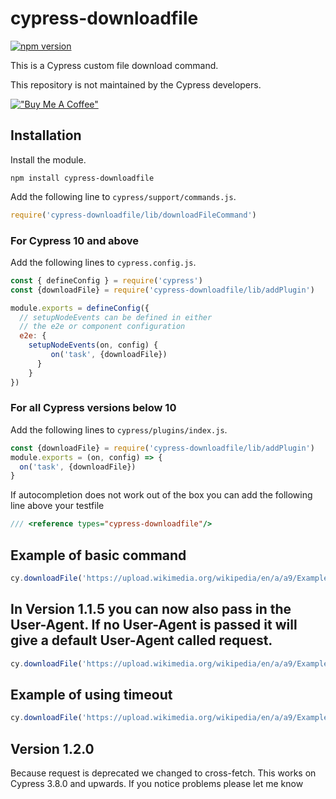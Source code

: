 # cypress-downloadfile

[![npm version](https://badge.fury.io/js/cypress-downloadfile.svg)](https://badge.fury.io/js/cypress-downloadfile)
 
This is a Cypress custom file download command.

This repository is not maintained by the Cypress developers. 

[!["Buy Me A Coffee"](https://www.buymeacoffee.com/assets/img/custom_images/orange_img.png)](https://www.buymeacoffee.com/xav4)

## Installation

Install the module.

```shell
npm install cypress-downloadfile
```

Add the following line to `cypress/support/commands.js`.

```javascript
require('cypress-downloadfile/lib/downloadFileCommand')
```

### For Cypress 10 and above 
Add the following lines to `cypress.config.js`.
```javascript
const { defineConfig } = require('cypress')
const {downloadFile} = require('cypress-downloadfile/lib/addPlugin')

module.exports = defineConfig({
  // setupNodeEvents can be defined in either
  // the e2e or component configuration
  e2e: {
    setupNodeEvents(on, config) {
         on('task', {downloadFile})
      }
    }
})
```

### For all Cypress versions below 10
Add the following lines to `cypress/plugins/index.js`.

```javascript
const {downloadFile} = require('cypress-downloadfile/lib/addPlugin')
module.exports = (on, config) => {
  on('task', {downloadFile})
}
```

If autocompletion does not work out of the box you can add the following line above your testfile

```javascript
/// <reference types="cypress-downloadfile"/>
```


## Example of basic command 
```javascript
cy.downloadFile('https://upload.wikimedia.org/wikipedia/en/a/a9/Example.jpg','mydownloads','example.jpg')
```

## In Version 1.1.5 you can now also pass in the User-Agent. If no User-Agent is passed it will give a default User-Agent called request.
```javascript
cy.downloadFile('https://upload.wikimedia.org/wikipedia/en/a/a9/Example.jpg','mydownloads','example.jpg','MyCustomAgentName')
```

## Example of using timeout
```javascript
cy.downloadFile('https://upload.wikimedia.org/wikipedia/en/a/a9/Example.jpg','mydownloads','example.jpg', "MyCustomAgentName", { timeout: 600000 })
```
## Version 1.2.0
Because request is deprecated we changed to cross-fetch. This works on Cypress 3.8.0 and upwards. If you notice problems please let me know
